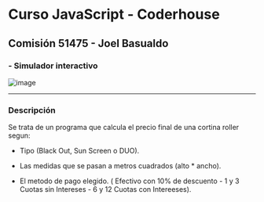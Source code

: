 # Curso JavaScript - Coderhouse
## Comisión 51475 - Joel Basualdo
### - Simulador interactivo

![image](https://github.com/JoelJBG/Js---2daPreEntrega/blob/main/img/Segunda%20Entrega.jpg?raw=true)



---

### **Descripción**

  Se trata de un programa que calcula el precio final de una cortina roller segun:
  
  - Tipo (Black Out, Sun Screen o DUO).
  
  - Las medidas que se pasan a metros cuadrados (alto * ancho).
  
  - El metodo de pago elegido. ( Efectivo con 10% de descuento - 1 y 3 Cuotas sin Intereses - 6 y 12 Cuotas con Intereeses).

